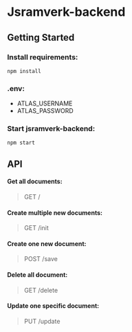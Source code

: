 # Jsramverk-backend
## Getting Started

### Install requirements: 
    npm install

### .env: 
- ATLAS_USERNAME
- ATLAS_PASSWORD

### Start jsramverk-backend: 
    npm start


## API

#### Get all documents: 
> GET /

#### Create multiple new documents:
> GET /init

#### Create one new document:
> POST /save

#### Delete all document: 
> GET /delete

#### Update one specific document:
> PUT /update

